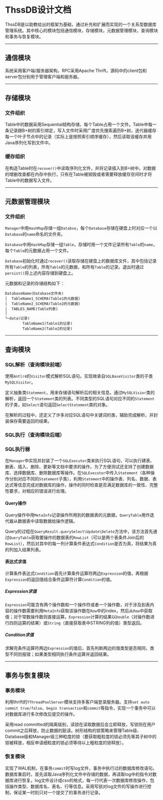 # ThssDB设计文档

ThssDB是以助教给出的框架为基础，通过补充和扩展而实现的一个关系型数据库管理系统。其中核心的模块包括通信模块，存储模块，元数据管理模块，查询模块和事务与恢复模块。

---

## 通信模块

系统采用客户端/服务器架构，RPC采用Apache Thrift，源码中的client包和server包分别用于管理客户端和服务器。

---

## 存储模块

### 文件组织

Table中的数据采用Sequential结构存储，每个Table占用一个文件。Table中每一条记录跟B+树的索引绑定，写入文件时采用广度优先搜索遍历B+树，迭代器缓存每一个叶子节点中的记录（实际上是按照索引顺序缓存），然后读取该缓存并用Java序列化写到文件中。

### 缓存组织

在构造Table时在`recover()`中读取序列化文件，并将记录插入到B+树中。对数据的增删改查都在内存中执行，只有在Table被销毁或者需要释放缓存空间时才将Table中的数据写入文件。

---

## 元数据管理模块

### 文件组织

`Manager`中用`HashMap`存储一组`Databse`，每个`Database`存储在硬盘上时对应一个以`Database`的`name`命名的文件夹。

`Database`中用`HashMap`存储一组`Table`，存储时用一个文件记录所有`Table`的`name`，每个`Table`的元数据占用一个文件。

`Database`初始化时通过`recover()`读取存储在硬盘上的数据库文件，其中包括记录所有`Table`的列表，所有`Table`的元数据，和所有`Table`的记录。退出时通过`persist()`将上述内容存储到硬盘上。

元数据和记录的存储结构如下：

```
DatabaseName(Database文件夹)
│  TableName1_SCHEMA(Table1的元数据)
│  TableName2_SCHEMA(Table2的元数据)
│  TABLES_NAME(Table列表)
│  
└─data(记录)
        TableName1(Table1的记录)
        TableName2(Table2的记录)
```

---

## 查询模块

### SQL解析（查询模块前端）

使用`Antlr4`的`Visitor`模式解析SQL语句。实现继承自`SQLBaseVisitor`类的子类`MySQLVisitor`。

定义抽象类`Statement`，用来存储语句解析后的相关信息。通过`MySQLVisior`类的解析，返回一个`Statement`类的列表。不同类型的SQL语句对应不同的`Statement`的子类，如`Select`语句返回`SelectStatement`类的对象。

在解析的过程中，还定义了许多对应SQL语句中关键词的类，辅助完成解析，并封装保存需要返回的结果。

### SQL执行（查询模块后端）

### SQL执行器

在`Manager`中实现并封装了一个`SQLExecutor`类来执行SQL语句，可以执行建表、删表、插入、删除、更新等文档中要求的操作，为了方便测试还支持了创建数据库、选择数据库、删除数据库等操作。在`SQLExecutor`中传入`Statement`（各种操作分别对应不同的`Statement`子类），利用`Statement`中的操作表、列名、数据、表达式等信息完成对数据库的操作，操作的同时检查是否满足数据库的一致性、完整性要求，对相应的错误进行处理。

#### Query操作

Query操作中用`MetaInfo`记录操作所用到的数据表的元数据，`QueryTable`用作迭代器从数据表中读取数据给操作逻辑。

Query的过程在`QueryResult.querySelect\Update\Delete`方法中，该方法首先通过`QueryTable`获取要操作的数据表的`RowList`（可以是两个表条件Join后的`RowList`），然后对其中的每一列计算条件表达式`Condition`是否为真，将结果为真的列加入结果列表。

#### 表达式求值

计算条件表达式`Condition`首先计算条件运算符两边`Expression`的值，再根据`Expression`的返回值结合条件运算符计算`Condition`的值。

##### Expression求值

`Expression`可能含有两个操作数和一个操作符或者一个操作数，对于涉及到表内容的操作数需要利用`MetaInfo`获取该操作数在`Row`中的index，然后从`Row`中获取值；对于常数操作数则直接运算。`Expression`计算的结果以`Double`（对操作数进行四则运算的结果）或`String`（直接获取表中STRING列的值）类型返回。

##### Condition求值

求解完条件运算符两边`Expression`的值后，首先判断两边的值类型是否相同，类型不同则报错；如果类型相同执行条件运算并返回结果。

---

## 事务与恢复模块

### 事务模块

利用thrift的`TThreadPoolServer`模块支持多客户端登录服务器。支持`set auto commit true/false`、`begin transaction`和`commit`等指令，实现一个事务中可以对数据库进行多次修改后提交的操作。

采用read committed的隔离级别，读锁在读取数据后会立即释放，写锁则在用户commit之后释放，防止数据的脏读。树形结构的锁策略来管理Table级、Database级和Manager级三种粒度的锁（要获取粗粒度的锁必须先等其子树中的锁被释放，相反申请细粒度的锁必须等待以上粗粒度的锁释放）。

### 恢复模块

实现了WAL机制，在事务`commit`时写log文件，事务中执行过的数据库修改语句。数据库重启时，首先读取Java序列化文件中存储的数据，再读取log中的指令对数据库进行恢复。log文件设计成csv的格式，每一行代表一次数据库修改操作，包括操作类型、数据库名、表名、行等信息。采用写锁对log文件的写操作进行控制，保证某一时刻只对一个提交了的事务进行记录。